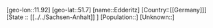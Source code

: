 ﻿---
location: [51.7,11.92]
type: City
tags:
- geo/City


SpocWebEntityId: 29968
isDeleted: false
confidential: public

---
[geo-lon::11.92]
[geo-lat::51.7]
[name::Edderitz]
[Country::[[Germany]]]
[State :: [[../../Sachsen-Anhalt]] ]
[Population::]
[Unknown::]

